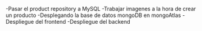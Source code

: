 -Pasar el product repository a MySQL
-Trabajar imagenes a la hora de crear un producto
-Desplegando la base de datos mongoDB en mongoAtlas
-Despliegue del frontend 
-Despliegue del backend